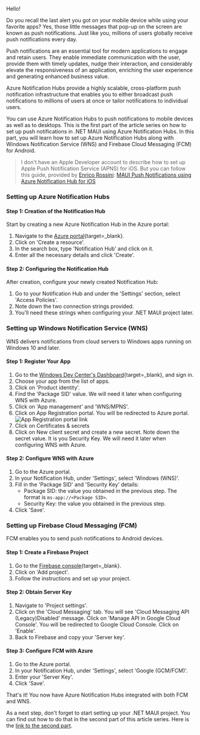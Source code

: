 Hello!

Do you recall the last alert you got on your mobile device while using your favorite apps? Yes, those little messages that pop-up on the screen are known as push notifications. Just like you, millions of users globally receive push notifications every day. 

Push notifications are an essential tool for modern applications to engage and retain users. They enable immediate communication with the user, provide them with timely updates, nudge their interaction, and considerably elevate the responsiveness of an application, enriching the user experience and generating enhanced business value.

Azure Notification Hubs provide a highly scalable, cross-platform push notification infrastructure that enables you to either broadcast push notifications to millions of users at once or tailor notifications to individual users. 

You can use Azure Notification Hubs to push notifications to mobile devices as well as to desktops. This is the first part of the article series on how to set up push notifications in .NET MAUI using Azure Notification Hubs. In this part, you will learn how to set up Azure Notification Hubs along with Windows Notification Service (WNS) and Firebase Cloud Messaging (FCM) for Android.

> I don't have an Apple Developer account to describe how to set up Apple Push Notification Service (APNS) for iOS. But you can follow this guide, provided by [Enrico Rossini](https://github.com/erossini): [MAUI Push Notifications using Azure Notification Hub for iOS](https://puresourcecode.com/dotnet/maui/maui-push-notifications-using-azure-notification-hub-for-ios/)

### Setting up Azure Notification Hubs

#### Step 1: Creation of the Notification Hub

Start by creating a new Azure Notification Hub in the Azure portal:

1. Navigate to the [Azure portal](https://portal.azure.com){target=_blank}.
2. Click on 'Create a resource'.
3. In the search box, type 'Notification Hub' and click on it.
4. Enter all the necessary details and click 'Create'.

#### Step 2: Configuring the Notification Hub

After creation, configure your newly created Notification Hub:

1. Go to your Notification Hub and under the 'Settings' section, select 'Access Policies'.
2. Note down the two connection strings provided.
3. You'll need these strings when configuring your .NET MAUI project later.

### Setting up Windows Notification Service (WNS)

WNS delivers notifications from cloud servers to Windows apps running on Windows 10 and later.

#### Step 1: Register Your App

1. Go to the [Windows Dev Center's Dashboard](https://partner.microsoft.com/en-us/dashboard/home){target=_blank}, and sign in.
2. Choose your app from the list of apps.
3. Click on 'Product identity'.
4. Find the 'Package SID' value. We will need it later when configuring WNS with Azure.
3. Click on 'App management' and 'WNS/MPNS'.
4. Click on App Registration portal. You will be redirected to Azure portal.
![App Registration portal link](https://ik.imagekit.io/VladislavAntonyuk/vladislavantonyuk/articles/44/44-1.png)
5. Click on Certificates & secrets
6. Click on New client secret and create a new secret. Note down the secret value. It is you Security Key. We will need it later when configuring WNS with Azure.

#### Step 2: Configure WNS with Azure

1. Go to the Azure portal.
2. In your Notification Hub, under 'Settings', select 'Windows (WNS)'.
3. Fill in the 'Package SID' and 'Security Key' details:
    - Package SID: the value you obtained in the previous step. The format is `ms-app://<Package SID>`.
    - Security Key: the value you obtained in the previous step.
4. Click 'Save'.

### Setting up Firebase Cloud Messaging (FCM)

FCM enables you to send push notifications to Android devices.

#### Step 1: Create a Firebase Project

1. Go to the [Firebase console](https://console.firebase.google.com/){target=_blank}.
2. Click on 'Add project'.
3. Follow the instructions and set up your project.

#### Step 2: Obtain Server Key

1. Navigate to 'Project settings'.
2. Click on the 'Cloud Messaging' tab. You will see 'Cloud Messaging API (Legacy)Disabled' message. Click on 'Manage API in Google Cloud Console'. You will be redirected to Google Cloud Console. Click on 'Enable'.
3. Back to Firebase and copy your 'Server key'.

#### Step 3: Configure FCM with Azure

1. Go to the Azure portal.
2. In your Notification Hub, under 'Settings', select 'Google (GCM/FCM)'.
3. Enter your 'Server Key'.
4. Click 'Save'.

That's it! You now have Azure Notification Hubs integrated with both FCM and WNS.

As a next step, don't forget to start setting up your .NET MAUI project. You can find out how to do that in the second part of this article series. Here is the [link to the second part](./articles/.NET-MAUI-Push-Notifications-using-Azure-Notification-Hub.-Part-2.-Setup-.NET-MAUI/).